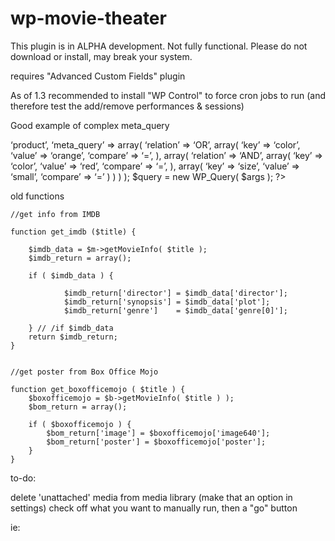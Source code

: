 # wp-movie-theater

This plugin is in ALPHA development. Not fully functional. Please do not download or install, may break your system.

requires "Advanced Custom Fields" plugin

As of 1.3 recommended to install "WP Control" to force cron jobs to run (and therefore test the add/remove performances & sessions)


Good example of complex meta_query

<?php
$args = array(
    ‘post_type’ => ‘product’,
    ‘meta_query’ => array(
        ‘relation’ => ‘OR’,
        array(
            ‘key’ => ‘color’,
            ‘value’ => ‘orange’,
            ‘compare’ => ‘=’,
        ),

        array(
            ‘relation’ => ‘AND’,
            array(
                ‘key’ => ‘color’,
                ‘value’ => ‘red’,
                ‘compare’ => ‘=’,
            ),
            array(
                ‘key’ => ‘size’,
                ‘value’ => ‘small’,
                ‘compare’ => ‘=’
            )
        )
    )
);

$query = new WP_Query( $args );
?>





old functions


	//get info from IMDB

	function get_imdb ($title) {

		$imdb_data = $m->getMovieInfo( $title );
		$imdb_return = array();

		if ( $imdb_data ) {

				$imdb_return['director'] = $imdb_data['director'];
				$imdb_return['synopsis'] = $imdb_data['plot'];
				$imdb_return['genre']    = $imdb_data['genre[0]'];

		} // /if $imdb_data
		return $imdb_return;
	}


	//get poster from Box Office Mojo

	function get_boxofficemojo ( $title ) {
		$boxofficemojo = $b->getMovieInfo( $title ) );
		$bom_return = array();

		if ( $boxofficemojo ) {
			$bom_return['image'] = $boxofficemojo['image640'];
			$bom_return['poster'] = $boxofficemojo['poster'];
		}
	}



to-do:

delete 'unattached' media from media library (make that an option in settings)
check off what you want to manually run, then a "go" button

ie: